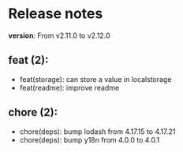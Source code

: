 #  Release notes

**version**: From v2.11.0 to v2.12.0

## **feat (2):**
 - feat(storage): can store a value in localstorage
 - feat(readme): improve readme

## **chore (2):**
 - chore(deps): bump lodash from 4.17.15 to 4.17.21
 - chore(deps): bump y18n from 4.0.0 to 4.0.1







